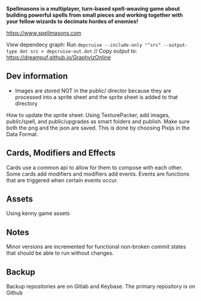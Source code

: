 **Spellmasons is a multiplayer, turn-based spell-weaving game about building powerful spells from small pieces and working together with your fellow wizards to decimate hordes of enemies!**

https://www.spellmasons.com

View dependecy graph:
Run `depcruise --include-only "^src" --output-type dot src > depcruise-out.dot`
// Copy output to:
https://dreampuf.github.io/GraphvizOnline

## Dev information

- Images are stored NOT in the public/ director because they are processed into a sprite sheet and the sprite sheet is added to that directory

How to update the sprite sheet:
Using TexturePacker, add images, public/spell, and public/upgrades as smart folders and publish.  Make sure both the png and the json are saved.  This is done by choosing Pixijs in the Data Format.
## Cards, Modifiers and Effects

Cards use a common api to allow for them to compose with each other.
Some cards add modifiers and modifiers add events. Events are functions that are triggered when certain events occur.

## Assets

Using kenny game assets

## Notes

Minor versions are incremented for functional non-broken commit states that should be able to run without changes.

## Backup
Backup repositories are on Gitlab and Keybase.  The primary repository is on Github